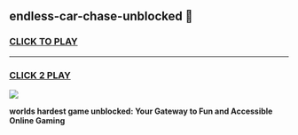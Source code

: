 
## endless-car-chase-unblocked 👋
<h3>
<a href="https://premium.freeplayer.one?title=endless-car-chase-unblocked&ref=14F">CLICK TO PLAY</a></h3>
<hr>

<h3>
<a href="https://premium.freeplayer.one?title=endless-car-chase-unblocked&ref=14F">CLICK 2 PLAY</a>
  
</h3>

<a href="https://premium.freeplayer.one?title=endless-car-chase-unblocked&ref=12F/"><img src="https://clearcache.store/games.png"></a>


**worlds hardest game unblocked: Your Gateway to Fun and Accessible Online Gaming**
